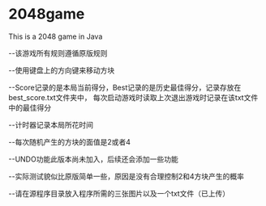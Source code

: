# 2048game
This is a 2048 game in Java


--该游戏所有规则遵循原版规则


--使用键盘上的方向键来移动方块


--Score记录的是本局当前得分，Best记录的是历史最佳得分，记录存放在best_score.txt文件夹中，
  每次启动游戏时读取上次退出游戏时记录在该txt文件中的最佳得分


--计时器记录本局所花时间


--每次随机产生的方块的面值是2或者4


--UNDO功能此版本尚未加入，后续还会添加一些功能


--实际测试貌似比原版简单一些，原因是没有合理控制2和4方块产生的概率


--请在源程序目录放入程序所需的三张图片以及一个txt文件（已上传）
